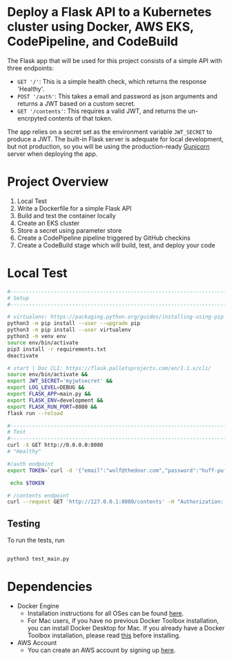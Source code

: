 # Deploy a Flask API to a Kubernetes cluster using Docker, AWS EKS, CodePipeline, and CodeBuild

The Flask app that will be used for this project consists of a simple API with three endpoints:

- `GET '/'`: This is a simple health check, which returns the response 'Healthy'.
- `POST '/auth'`: This takes a email and password as json arguments and returns a JWT based on a custom secret.
- `GET '/contents'`: This requires a valid JWT, and returns the un-encrpyted contents of that token.

The app relies on a secret set as the environment variable `JWT_SECRET` to produce a JWT. The built-in Flask server is adequate for local development, but not production, so you will be using the production-ready [Gunicorn](https://gunicorn.org/) server when deploying the app.

# Project Overview

1. Local Test
2. Write a Dockerfile for a simple Flask API
3. Build and test the container locally
4. Create an EKS cluster
5. Store a secret using parameter store
5. Create a CodePipeline pipeline triggered by GitHub checkins
6. Create a CodeBuild stage which will build, test, and deploy your code

# Local Test

```bash
#------------------------------------------------------------------------------
# Setup
#------------------------------------------------------------------------------

# virtualenv: https://packaging.python.org/guides/installing-using-pip-and-virtual-environments/
python3 -m pip install --user --upgrade pip
python3 -m pip install --user virtualenv
python3 -m venv env
source env/bin/activate
pip3 install -r requirements.txt
deactivate

# start | Doc CLI: https://flask.palletsprojects.com/en/1.1.x/cli/
source env/bin/activate &&
export JWT_SECRET='myjwtsecret' &&
export LOG_LEVEL=DEBUG &&
export FLASK_APP=main.py &&
export FLASK_ENV=development &&  
export FLASK_RUN_PORT=8080 &&
flask run --reload

#------------------------------------------------------------------------------
# Test
#------------------------------------------------------------------------------
curl -X GET http://0.0.0.0:8080
# "Healthy"

#/auth endpoint
export TOKEN=`curl -d '{"email":"wolf@thedoor.com","password":"huff-puff"}' -H "Content-Type: application/json" -X POST localhost:8080/auth  | jq -r '.token'`

 echo $TOKEN

# /contents endpoint
curl --request GET 'http://127.0.0.1:8080/contents' -H "Authorization: Bearer ${TOKEN}" | jq .

```

## Testing
To run the tests, run

```bash

python3 test_main.py

```

# Dependencies

- Docker Engine
    - Installation instructions for all OSes can be found [here](https://docs.docker.com/install/).
    - For Mac users, if you have no previous Docker Toolbox installation, you can install Docker Desktop for Mac. If you already have a Docker Toolbox installation, please read [this](https://docs.docker.com/docker-for-mac/docker-toolbox/) before installing.
 - AWS Account
     - You can create an AWS account by signing up [here](https://aws.amazon.com/#).
